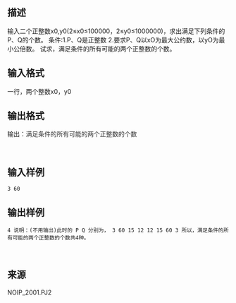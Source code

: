 ## 描述

输入二个正整数x0,y0(2≤x0≤100000，2≤y0≤1000000)，求出满足下列条件的P、Q的个数。 条件:1.P、Q是正整数 2.要求P、Q以xO为最大公约数，以yO为最小公倍数。 试求，满足条件的所有可能的两个正整数的个数。

## 输入格式

一行，两个整数x0，y0

## 输出格式

<p> 输出：<span style="color:#333333;font-family:"font-size:14px;background-color:#EEEEEE;">满足条件的所有可能的两个正整数的个数</span> </p> <p> <br /> </p>

## 输入样例

```plaintext
3 60
```

## 输出样例

```plaintext
4 说明：(不用输出)此时的 P Q 分别为， 3 60 15 12 12 15 60 3 所以，满足条件的所有可能的两个正整数的个数共4种。
```



 

## 来源

NOIP_2001.PJ2

